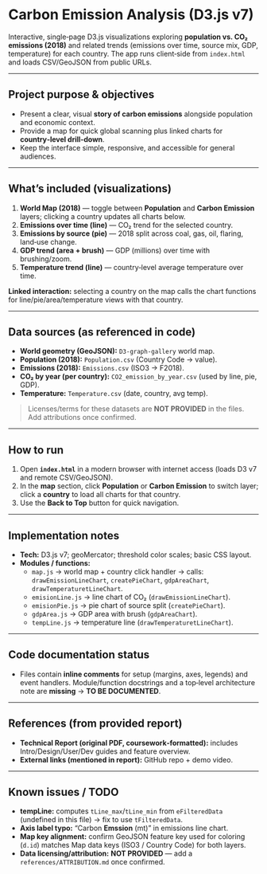 # Carbon Emission Analysis (D3.js v7)

Interactive, single‑page D3.js visualizations exploring **population vs. CO₂ emissions (2018)** and related trends (emissions over time, source mix, GDP, temperature) for each country. The app runs client‑side from `index.html` and loads CSV/GeoJSON from public URLs.

---

## Project purpose & objectives
- Present a clear, visual **story of carbon emissions** alongside population and economic context.  
- Provide a map for quick global scanning plus linked charts for **country‑level drill‑down**.  
- Keep the interface simple, responsive, and accessible for general audiences.

---

## What’s included (visualizations)
1. **World Map (2018)** — toggle between **Population** and **Carbon Emission** layers; clicking a country updates all charts below.  
2. **Emissions over time (line)** — CO₂ trend for the selected country.  
3. **Emissions by source (pie)** — 2018 split across coal, gas, oil, flaring, land‑use change.  
4. **GDP trend (area + brush)** — GDP (millions) over time with brushing/zoom.  
5. **Temperature trend (line)** — country‑level average temperature over time.

**Linked interaction:** selecting a country on the map calls the chart functions for line/pie/area/temperature views with that country.

---

## Data sources (as referenced in code)
- **World geometry (GeoJSON):** `D3-graph-gallery` world map.  
- **Population (2018):** `Population.csv` (Country Code → value).  
- **Emissions (2018):** `Emissions.csv` (ISO3 → F2018).  
- **CO₂ by year (per country):** `CO2_emission_by_year.csv` (used by line, pie, GDP).  
- **Temperature:** `Temperature.csv` (date, country, avg temp).

> Licenses/terms for these datasets are **NOT PROVIDED** in the files. Add attributions once confirmed.

---

## How to run
1. Open **`index.html`** in a modern browser with internet access (loads D3 v7 and remote CSV/GeoJSON).  
2. In the **map** section, click **Population** or **Carbon Emission** to switch layer; click a **country** to load all charts for that country.  
3. Use the **Back to Top** button for quick navigation.

---

## Implementation notes
- **Tech:** D3.js v7; geoMercator; threshold color scales; basic CSS layout.  
- **Modules / functions:**
  - `map.js` → world map + country click handler → calls: `drawEmissionLineChart`, `createPieChart`, `gdpAreaChart`, `drawTemperaturetLineChart`.  
  - `emisionLine.js` → line chart of CO₂ (`drawEmissionLineChart`).  
  - `emisionPie.js` → pie chart of source split (`createPieChart`).  
  - `gdpArea.js` → GDP area with brush (`gdpAreaChart`).  
  - `tempLine.js` → temperature line (`drawTemperaturetLineChart`).

---

## Code documentation status
- Files contain **inline comments** for setup (margins, axes, legends) and event handlers. Module/function docstrings and a top‑level architecture note are **missing** → **TO BE DOCUMENTED**.

---

## References (from provided report)
- **Technical Report (original PDF, coursework‑formatted):** includes Intro/Design/User/Dev guides and feature overview.  
- **External links (mentioned in report):** GitHub repo + demo video.

---

## Known issues / TODO
- **tempLine:** computes `tLine_max`/`tLine_min` from `eFilteredData` (undefined in this file) → fix to use `tFilteredData`.  
- **Axis label typo:** “Carbon **Emssion** (mt)” in emissions line chart.  
- **Map key alignment:** confirm GeoJSON feature key used for coloring (`d.id`) matches Map data keys (ISO3 / Country Code) for both layers.  
- **Data licensing/attribution:** **NOT PROVIDED** — add a `references/ATTRIBUTION.md` once confirmed.


